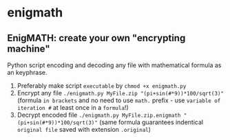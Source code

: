 # enigmath
## EnigMATH: create your own "encrypting machine"

Python script encoding and decoding any file with mathematical formula as an keyphrase.

1. Preferably make script `executable` by `chmod +x enigmath.py`
2. Encrypt any file `./enigmath.py MyFile.zip "(pi+sin(#*9))*100/sqrt(3)"` (formula `in brackets` and no need to use `math.` prefix - use `variable of iteration #` at least once in a `formula`!)
3. Decrypt encoded file `./enigmath.py MyFile.zip.enigmath "(pi+sin(#*9))*100/sqrt(3)"` (same formula guarantees indentical `original file` saved with extension `.original`)

